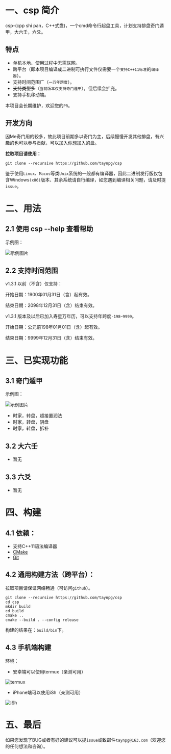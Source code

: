 # 一、csp 简介

csp-(cpp shi pan，C++式盘)，一个cmd命令行起盘工具，计划支持排盘奇门遁甲，大六壬，六爻。

## 特点

- 单机本地、使用过程中无需联网。
- 跨平台（即本项目编译成二进制可执行文件仅需要一个`支持C++11标准`的`编译器`）。
- 支持时间范围广（`一万年跨度`）。
- ~~支持类型多~~（`当前版本仅支持奇门遁甲`），但后续会扩充。
- 支持手机移动端。

本项目会长期维护，欢迎您的`PR`。

## 开发方向

因Me奇门用的较多，故此项目前期多以奇门为主，后续慢慢开发其他排盘，有兴趣的也可以参与贡献，可以加入你想加入的盘。

**拉取项目请使用：**

```shell
git clone --recursive https://github.com/taynpg/csp
```

鉴于使用`Linux`、`Macos`等类`Unix`系统的一般都有编译器，因此二进制发行版仅包含Windows`(x86)`版本、其余系统请自行编译，如您遇到编译相关问题，请及时提`issue`。

# 二、用法

## 2.1 使用 csp --help 查看帮助

示例图：

![示例图片](https://github.com/taynpg/csp/raw/main/images/usage.png)

## 2.2 支持时间范围

v1.3.1 以前（不含）仅支持：

开始日期：1900年01月31日（含）起有效。

结束日期：2098年12月31日（含）结束有效。

v1.3.1 版本及以后已加入寿星万年历，可以支持年跨度`-198~9999`。

开始日期：公元前198年01月01日（含）起有效。

结束日期：9999年12月31日（含）结束有效。


# 三、已实现功能

## 3.1 奇门遁甲

示例图：

![示例图片](https://github.com/taynpg/csp/raw/main/images/csp_qm_sjzpcjzr.png)

- 时家，转盘，超接置润法
- 时家，转盘，阴盘
- 时家，转盘，拆补

## 3.2 大六壬

- 暂无

## 3.3 六爻

- 暂无

# 四、构建

## 4.1 依赖：

- 支持C++11语法编译器
- [CMake](https://cmake.org/download/)
- [Git](https://git-scm.com/)

## 4.2 通用构建方法（跨平台）：

拉取项目请保证网络畅通（可访问`github`）。

```shell
git clone --recursive https://github.com/taynpg/csp
cd csp
mkdir build
cd build
cmake ..
cmake --build . --config release
```

构建的结果在：`build/bin`下。

## 4.3 手机端构建

环境：

- 安卓端可以使用termux（亲测可用）

![termux](https://github.com/taynpg/csp/raw/main/images/csp_qm_sjzpcjzr_android.jpg)

- iPhone端可以使用iSh（亲测可用）

![iSh](https://github.com/taynpg/csp/raw/main/images/ish.png)

# 五、最后

如果您发现了BUG或者有好的建议可以提`issue`或致邮件`taynpg@163.com`（欢迎您的任何想法和咨询）。
